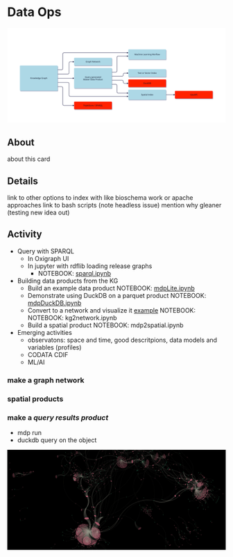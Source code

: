 #  Data Ops


![visual](./assets/dt_dataops.svg)

## About

about this card


## Details

link to other options to index with like bioschema work or apache approaches
link to bash scripts (note headless issue)
mention why gleaner (testing new idea out)

## Activity


* Query with SPARQL
    * In Oxigraph UI
    * In jupyter with rdflib loading release graphs
        * NOTEBOOK: [sparql.ipynb](../commons/sparql.ipynb)
* Building data products from the KG
    * Build an example data product NOTEBOOK: [mdpLite.ipynb](../commons/mdpLite.ipynb)
    * Demonstrate using DuckDB on a parquet product NOTEBOOK: [mdpDuckDB.ipynb](../commons/mdpDuckDB.ipynb)
    * Convert to a network and visualize it [example](https://github.com/iodepo/odis-arch/tree/schema-dev-df/graphOps/graphVisualization) NOTEBOOK: NOTEBOOK: kg2network.ipynb
    * Build a spatial product NOTEBOOK: mdp2spatial.ipynb
* Emerging activities
    * observatons:  space and time, good descritpions, data models and variables (profiles)
    * CODATA CDIF
    * ML/AI

### make a graph network


### spatial products

### make a _query results product_

- mdp run
- duckdb query on the object


![img.png](./assets/obisoe.png)

